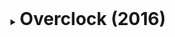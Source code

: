 <details>
  <summary><h1 style="display:inline">Overclock (2016)</h1></summary>

![BBUltimate_screenshot3_1136x640.png](assets/images/bbo.png)

The game: Overclock (formally Battle Bears Overclock) is a mobile multiplayer first person shooter game developed by [SkyVu Entertainment](http://www.skyvu.net){:target="_blank"} and is part of the successful Battle Bears mobile franchise, which games have been downloaded more than 30 million times in total.
{: .text-justify}

Role: Game Developer  
Duration: 1 year  
Team size: 6~11, Scrum team  
Platform: [Android](https://play.google.com/store/apps/details?id=net.skyvu.battlebearsultimate){:target="_blank"} and [iOS](https://itunes.apple.com/us/app/battle-bears-gold/id625394271?mt=8){:target="_blank"}  
Engine/Language: Unity/C#, JS for server side code  
Website: [Battle Bears Overclock](https://www.skyvu.net/games){:target="_blank"} from SkyVu's portfolio page.

As a game developer, I:

*   Focused on gameplay programming using Photon Networking and backend programming using JavaScript with PlayFab;
*   Applied performance improvements (Unity Profiler, Xcode, Android Profiler) to port the game to older devices;
*   Integrated third-party plugins: PlayFab, OneSignal, GameAnalytics and TextMeshPro;
*   Localized the game, including translating it to Brazilian Portuguese.
</details>